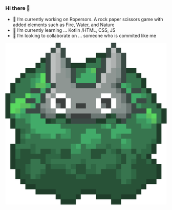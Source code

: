 ### Hi there 👋

<!--
**Hyudz/Hyudz** is a ✨ _special_ ✨ repository because its `README.md` (this file) appears on your GitHub profile.


Here are some ideas to get you started:

- 📫 How to reach me: ...
- 😄 Pronouns: ...
- ⚡ Fun fact: ...
-->

- 🔭 I’m currently working on Ropersors. A rock paper scissors game with added elements such as Fire, Water, and Nature
- 🌱 I’m currently learning ... Kotlin /HTML, CSS, JS
- 👯 I’m looking to collaborate on ... someone who is commited like me

<img src="app_icon.png">

